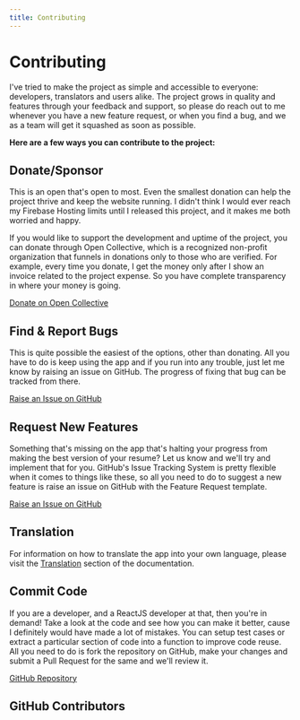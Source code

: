 ```yaml
---
title: Contributing
---
```


# Contributing

I've tried to make the project as simple and accessible to everyone: developers, translators and users alike. The project grows in quality and features through your feedback and support, so please do reach out to me whenever you have a new feature request, or when you find a bug, and we as a team will get it squashed as soon as possible.

**Here are a few ways you can contribute to the project:**

## Donate/Sponsor

This is an open that's open to most. Even the smallest donation can help the project thrive and keep the website running. I didn't think I would ever reach my Firebase Hosting limits until I released this project, and it makes me both worried and happy.

If you would like to support the development and uptime of the project, you can donate through Open Collective, which is a recognized non-profit organization that funnels in donations only to those who are verified. For example, every time you donate, I get the money only after I show an invoice related to the project expense. So you have complete transparency in where your money is going.

[Donate on Open Collective ](https://opencollective.com/reactive-resume)

## Find & Report Bugs

This is quite possible the easiest of the options, other than donating. All you have to do is keep using the app and if you run into any trouble, just let me know by raising an issue on GitHub. The progress of fixing that bug can be tracked from there.

[Raise an Issue on GitHub ](https://github.com/AmruthPillai/Reactive-Resume/issues/new/choose)

## Request New Features

Something that's missing on the app that's halting your progress from making the best version of your resume? Let us know and we'll try and implement that for you. GitHub's Issue Tracking System is pretty flexible when it comes to things like these, so all you need to do to suggest a new feature is raise an issue on GitHub with the Feature Request template.

[Raise an Issue on GitHub ](https://github.com/AmruthPillai/Reactive-Resume/issues/new/choose)

## Translation

For information on how to translate the app into your own language, please visit the [Translation](/translation/) section of the documentation.

## Commit Code

If you are a developer, and a ReactJS developer at that, then you're in demand! Take a look at the code and see how you can make it better, cause I definitely would have made a lot of mistakes. You can setup test cases or extract a particular section of code into a function to improve code reuse. All you need to do is fork the repository on GitHub, make your changes and submit a Pull Request for the same and we'll review it.

[GitHub Repository ](https://github.com/AmruthPillai/Reactive-Resume)

## GitHub Contributors

<GitHubContributors />
